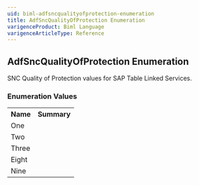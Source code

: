 ```yaml
---
uid: biml-adfsncqualityofprotection-enumeration
title: AdfSncQualityOfProtection Enumeration
varigenceProduct: Biml Language
varigenceArticleType: Reference
---
```


## AdfSncQualityOfProtection Enumeration<div class="LanguageSummary"><div class ="SummaryItem">SNC Quality of Protection values for SAP Table Linked Services.</div></div><div class="EnumValueGroup">### Enumeration Values<table id="EnumValue" class="MemberList"><tbody><tr><th class="MemberNameColumnHeader">Name</th><th class="MemberSummaryColumnHeader">Summary</th></tr><tr class="cd0"><td class="MemberName">One</td><td class="MemberSummary"> </td></tr><tr class="cd1"><td class="MemberName">Two</td><td class="MemberSummary"> </td></tr><tr class="cd0"><td class="MemberName">Three</td><td class="MemberSummary"> </td></tr><tr class="cd1"><td class="MemberName">Eight</td><td class="MemberSummary"> </td></tr><tr class="cd0"><td class="MemberName">Nine</td><td class="MemberSummary"> </td></tr></tbody></table></div>
